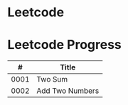 # Leetcode


# Leetcode Progress

| # | Title |
|---|-------|
| 0001 | Two Sum | (https://leetcode.com/problems/two-sum/) |
| 0002 | Add Two Numbers | (https://leetcode.com/problems/add-two-numbers/) |
